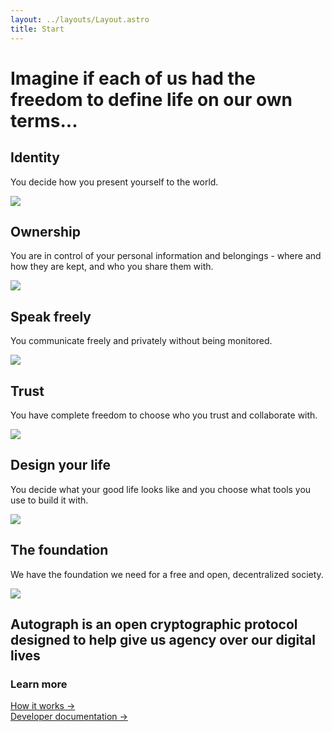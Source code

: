 ```yaml
---
layout: ../layouts/Layout.astro
title: Start
---
```


# Imagine if each of us had the freedom to define life on our own terms...

## Identity

You decide how you present yourself to the world.

![](/images/identities.png)

## Ownership

You are in control of your personal information and belongings - where and how
they are kept, and who you share them with.

![](/images/ownership.png)

## Speak freely

You communicate freely and privately without being monitored.

![](/images/speak-freely.png)

## Trust

You have complete freedom to choose who you trust and collaborate with.

![](/images/handshake.png)

## Design your life

You decide what your good life looks like and you choose what tools you use to
build it with.

![](/images/build.png)

## The foundation

We have the foundation we need for a free and open, decentralized society.

![](/images/society.png)

## Autograph is an open cryptographic protocol designed to help give us agency over our digital lives

### Learn more

[How it works &rarr;](/overview)\
[Developer documentation &rarr;](/docs)
